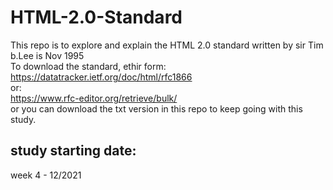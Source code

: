 # HTML-2.0-Standard

This repo is to explore and explain the HTML 2.0 standard written by sir Tim b.Lee is Nov 1995
<br>
To download the standard, ethir form: <br>
https://datatracker.ietf.org/doc/html/rfc1866
<br>or:<br>
https://www.rfc-editor.org/retrieve/bulk/
<br>
or you can download the txt version in this repo to keep going with this study.

## study starting date:
week 4 - 12/2021
